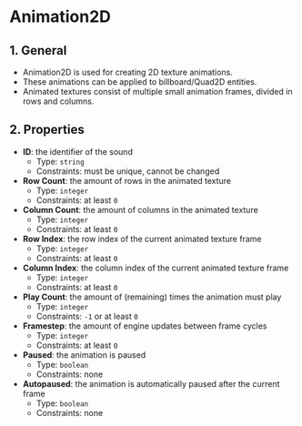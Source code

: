 # Animation2D

## 1. General

- Animation2D is used for creating 2D texture animations.
- These animations can be applied to billboard/Quad2D entities.
- Animated textures consist of multiple small animation frames, divided in rows and columns.

## 2. Properties

- **ID**: the identifier of the sound
  - Type: `string`
  - Constraints: must be unique, cannot be changed
- **Row Count**: the amount of rows in the animated texture
  - Type: `integer`
  - Constraints: at least `0`
- **Column Count**: the amount of columns in the animated texture
  - Type: `integer`
  - Constraints: at least `0`
- **Row Index**: the row index of the current animated texture frame
  - Type: `integer`
  - Constraints: at least `0`
- **Column Index**: the column index of the current animated texture frame
  - Type: `integer`
  - Constraints: at least `0`
- **Play Count**: the amount of (remaining) times the animation must play
  - Type: `integer`
  - Constraints: `-1` or at least `0`
- **Framestep**: the amount of engine updates between frame cycles
  - Type: `integer`
  - Constraints: at least `0`
- **Paused**: the animation is paused
  - Type: `boolean`
  - Constraints: none
- **Autopaused**: the animation is automatically paused after the current frame
  - Type: `boolean`
  - Constraints: none
